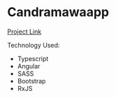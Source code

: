 # Candramawaapp

[Project Link](https://seni-candramawa.web.app/)

Technology Used:

- Typescript
- Angular
- SASS
- Bootstrap
- RxJS
